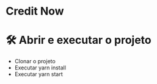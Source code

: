 <h1> Credit Now</h1>

# 🛠️ Abrir e executar o projeto

  - Clonar o projeto
  - Executar yarn install
  - Executar yarn start
